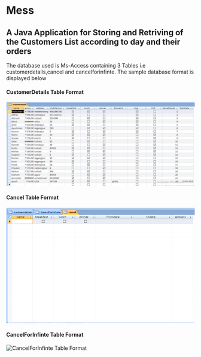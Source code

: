 # Mess
## A Java Application for Storing and Retriving of the Customers List according to day and their orders

The database used is Ms-Access containing 3 Tables i.e customerdetails,cancel and cancelforinfinte.
The sample database format is displayed below

#### CustomerDetails Table Format
![CustomerDetails Table Format](/CustomerDetails.png)
#### Cancel Table Format
![Cancel Table Format](/cancel.png)
#### CancelForInfinte Table Format
![CancelForInfinte Table Format](/cancelforInfinite.png)

